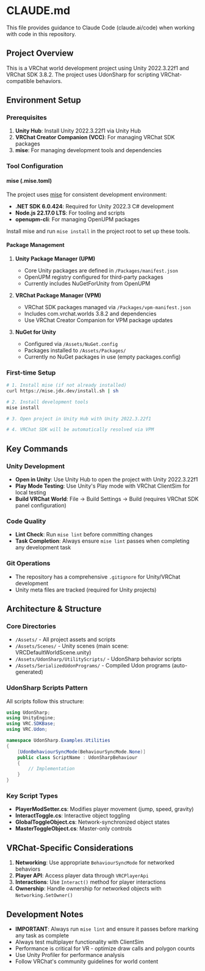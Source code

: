 # CLAUDE.md

This file provides guidance to Claude Code (claude.ai/code) when working with code in this repository.

## Project Overview

This is a VRChat world development project using Unity 2022.3.22f1 and VRChat SDK 3.8.2. The project uses UdonSharp for scripting VRChat-compatible behaviors.

## Environment Setup

### Prerequisites
1. **Unity Hub**: Install Unity 2022.3.22f1 via Unity Hub
2. **VRChat Creator Companion (VCC)**: For managing VRChat SDK packages
3. **mise**: For managing development tools and dependencies

### Tool Configuration

#### mise (.mise.toml)
The project uses [mise](https://mise.jdx.dev/) for consistent development environment:
- **.NET SDK 6.0.424**: Required for Unity 2022.3 C# development
- **Node.js 22.17.0 LTS**: For tooling and scripts
- **openupm-cli**: For managing OpenUPM packages

Install mise and run `mise install` in the project root to set up these tools.

#### Package Management

1. **Unity Package Manager (UPM)**
   - Core Unity packages are defined in `/Packages/manifest.json`
   - OpenUPM registry configured for third-party packages
   - Currently includes NuGetForUnity from OpenUPM

2. **VRChat Package Manager (VPM)**
   - VRChat SDK packages managed via `/Packages/vpm-manifest.json`
   - Includes com.vrchat.worlds 3.8.2 and dependencies
   - Use VRChat Creator Companion for VPM package updates

3. **NuGet for Unity**
   - Configured via `/Assets/NuGet.config`
   - Packages installed to `/Assets/Packages/`
   - Currently no NuGet packages in use (empty packages.config)

### First-time Setup
```bash
# 1. Install mise (if not already installed)
curl https://mise.jdx.dev/install.sh | sh

# 2. Install development tools
mise install

# 3. Open project in Unity Hub with Unity 2022.3.22f1

# 4. VRChat SDK will be automatically resolved via VPM
```

## Key Commands

### Unity Development
- **Open in Unity**: Use Unity Hub to open the project with Unity 2022.3.22f1
- **Play Mode Testing**: Use Unity's Play mode with VRChat ClientSim for local testing
- **Build VRChat World**: File → Build Settings → Build (requires VRChat SDK panel configuration)

### Code Quality
- **Lint Check**: Run `mise lint` before committing changes
- **Task Completion**: Always ensure `mise lint` passes when completing any development task

### Git Operations
- The repository has a comprehensive `.gitignore` for Unity/VRChat development
- Unity meta files are tracked (required for Unity projects)

## Architecture & Structure

### Core Directories
- `/Assets/` - All project assets and scripts
- `/Assets/Scenes/` - Unity scenes (main scene: VRCDefaultWorldScene.unity)
- `/Assets/UdonSharp/UtilityScripts/` - UdonSharp behavior scripts
- `/Assets/SerializedUdonPrograms/` - Compiled Udon programs (auto-generated)

### UdonSharp Scripts Pattern
All scripts follow this structure:
```csharp
using UdonSharp;
using UnityEngine;
using VRC.SDKBase;
using VRC.Udon;

namespace UdonSharp.Examples.Utilities
{
    [UdonBehaviourSyncMode(BehaviourSyncMode.None)]
    public class ScriptName : UdonSharpBehaviour
    {
        // Implementation
    }
}
```

### Key Script Types
- **PlayerModSetter.cs**: Modifies player movement (jump, speed, gravity)
- **InteractToggle.cs**: Interactive object toggling
- **GlobalToggleObject.cs**: Network-synchronized object states
- **MasterToggleObject.cs**: Master-only controls

## VRChat-Specific Considerations

1. **Networking**: Use appropriate `BehaviourSyncMode` for networked behaviors
2. **Player API**: Access player data through `VRCPlayerApi`
3. **Interactions**: Use `Interact()` method for player interactions
4. **Ownership**: Handle ownership for networked objects with `Networking.SetOwner()`

## Development Notes

- **IMPORTANT**: Always run `mise lint` and ensure it passes before marking any task as complete
- Always test multiplayer functionality with ClientSim
- Performance is critical for VR - optimize draw calls and polygon counts
- Use Unity Profiler for performance analysis
- Follow VRChat's community guidelines for world content
